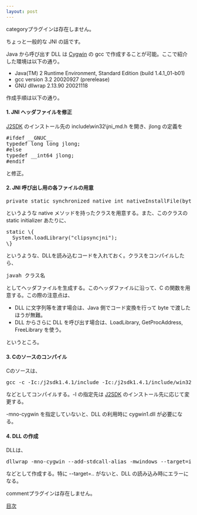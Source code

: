 ```yaml
---
layout: post
---
```

<p><span class="error">categoryプラグインは存在しません。</span></p>
<p>ちょっと一般的な JNI の話です。</p>
<p>Java から呼び出す DLL は <a href="http://cygwin.com/">Cygwin</a> の gcc で作成することが可能。ここで紹介した環境は以下の通り。</p>
<ul>
<li>Java(TM) 2 Runtime Environment, Standard Edition (build 1.4.1_01-b01)</li>
<li>gcc version 3.2 20020927 (prerelease)</li>
<li>GNU dllwrap 2.13.90 20021118</li>
</ul>
<p>作成手順は以下の通り。</p>
<h4>1. JNI ヘッダファイルを修正</h4>
<p><a href="http://java.sun.com/j2se/">J2SDK</a> のインストール先の include\win32\jni_md.h を開き、jlong の定義を</p>
<pre>#ifdef __GNUC__
typedef long long jlong;
#else
typedef __int64 jlong;
#endif
</pre>
<p>と修正。</p>
<h4>2. JNI 呼び出し用の各ファイルの用意</h4>
<pre>private static synchronized native int nativeInstallFile(byte[] user, byte[] filename);
</pre>
<p>というような native メソッドを持ったクラスを用意する。また、このクラスの static initializer あたりに、</p>
<pre>static \{
  System.loadLibrary(&quot;clipsyncjni&quot;);
\}
</pre>
<p>というような、DLLを読み込むコードを入れておく。クラスをコンパイルしたら、</p>
<pre>javah クラス名
</pre>
<p>としてヘッダファイルを生成する。このヘッダファイルに沿って、C の関数を用意する。この際の注意点は、</p>
<ul>
<li>DLL に文字列等を渡す場合は、Java 側でコード変換を行って byte で渡したほうが無難。</li>
<li>DLL からさらに DLL を呼び出す場合は、LoadLibrary, GetProcAddress, FreeLibrary を使う。</li>
</ul>
<p>というところ。</p>
<h4>3. Cのソースのコンパイル</h4>
<p>Cのソースは、</p>
<pre>gcc -c -Ic:/j2sdk1.4.1/include -Ic:/j2sdk1.4.1/include/win32 -O2 -mno-cygwin InstAideBridgeJNI.c
</pre>
<p>などとしてコンパイルする。-I の指定先は <a href="http://java.sun.com/j2se/">J2SDK</a> のインストール先に応じて変更する。</p>
<p>-mno-cygwin を指定していないと、DLL の利用時に cygwin1.dll が必要になる。</p>
<h4>4. DLL の作成</h4>
<p>DLLは、</p>
<pre>dllwrap -mno-cygwin --add-stdcall-alias -mwindows --target=i386-mingw32 -o clipsyncjni.dll -s InstAideBridgeJNI.o
</pre>
<p>などとして作成する。特に --target=.. がないと、DLL の読み込み時にエラーになる。</p>
<p><span class="error">commentプラグインは存在しません。</span> </p>
<p><a href="/?page=Palm+Tips" class="wikipage">目次</a></p>
